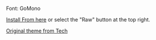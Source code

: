 Font: GoMono

[Install From here](https://github.com/Autotonic/TinychatTheme/raw/master/theme.user.js) or select the "Raw" button at the top right.

[Original theme from Tech](https://github.com/Technetium1/TinychatTheme/)

